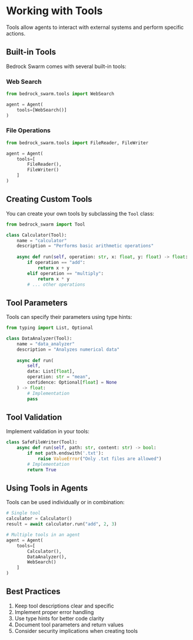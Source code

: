 # Working with Tools

Tools allow agents to interact with external systems and perform specific actions.

## Built-in Tools

Bedrock Swarm comes with several built-in tools:

### Web Search

```python
from bedrock_swarm.tools import WebSearch

agent = Agent(
    tools=[WebSearch()]
)
```

### File Operations

```python
from bedrock_swarm.tools import FileReader, FileWriter

agent = Agent(
    tools=[
        FileReader(),
        FileWriter()
    ]
)
```

## Creating Custom Tools

You can create your own tools by subclassing the `Tool` class:

```python
from bedrock_swarm import Tool

class Calculator(Tool):
    name = "calculator"
    description = "Performs basic arithmetic operations"
    
    async def run(self, operation: str, x: float, y: float) -> float:
        if operation == "add":
            return x + y
        elif operation == "multiply":
            return x * y
        # ... other operations
```

## Tool Parameters

Tools can specify their parameters using type hints:

```python
from typing import List, Optional

class DataAnalyzer(Tool):
    name = "data_analyzer"
    description = "Analyzes numerical data"
    
    async def run(
        self,
        data: List[float],
        operation: str = "mean",
        confidence: Optional[float] = None
    ) -> float:
        # Implementation
        pass
```

## Tool Validation

Implement validation in your tools:

```python
class SafeFileWriter(Tool):
    async def run(self, path: str, content: str) -> bool:
        if not path.endswith('.txt'):
            raise ValueError("Only .txt files are allowed")
        # Implementation
        return True
```

## Using Tools in Agents

Tools can be used individually or in combination:

```python
# Single tool
calculator = Calculator()
result = await calculator.run("add", 2, 3)

# Multiple tools in an agent
agent = Agent(
    tools=[
        Calculator(),
        DataAnalyzer(),
        WebSearch()
    ]
)
```

## Best Practices

1. Keep tool descriptions clear and specific
2. Implement proper error handling
3. Use type hints for better code clarity
4. Document tool parameters and return values
5. Consider security implications when creating tools 